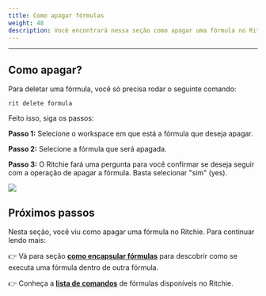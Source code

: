```yaml
---
title: Como apagar fórmulas
weight: 48
description: Você encontrará nessa seção como apagar uma fórmula no Ritchie.
---
```


---

## Como apagar?

Para deletar uma fórmula, você só precisa rodar o seguinte comando: 

```text
rit delete formula
```

Feito isso, siga os passos: 

**Passo 1:** Selecione o workspace em que está a fórmula que deseja apagar. 

**Passo 2:** Selecione a fórmula que será apagada.

**Passo 3:** O Ritchie fará uma pergunta para você confirmar se deseja seguir com a operação de apagar a fórmula. Basta selecionar "sim" \(yes\). 

![](/delete-formula.gif)

## Próximos passos

Nesta seção, você viu como apagar uma fórmula no Ritchie. Para continuar lendo mais:

👉 Vá para seção [**como encapsular fórmulas**](como-encapsular-formulas) para descobrir como se executa uma fórmula dentro de outra fórmula. 

👉 Conheça a [**lista de comandos**](../../../reference/lista-de-comandos-e-flags) de fórmulas disponíveis no Ritchie.
